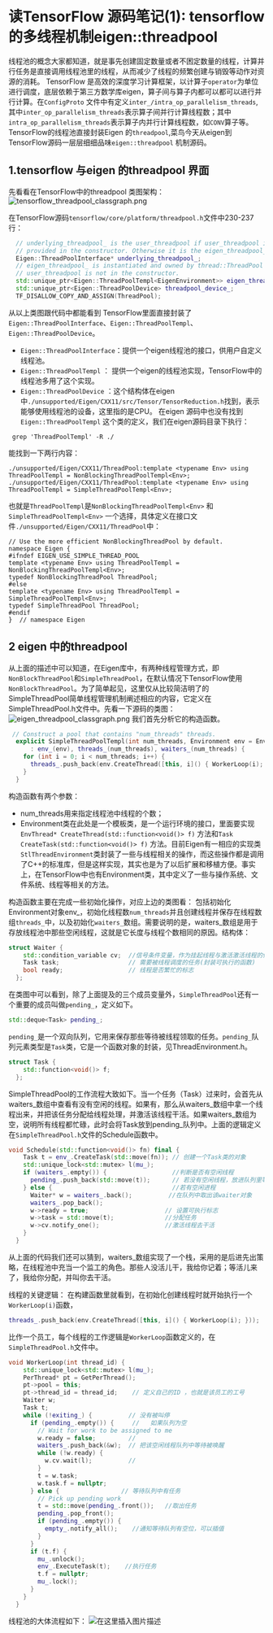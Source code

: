 # 读TensorFlow 源码笔记(1): tensorflow的多线程机制eigen::threadpool
线程池的概念大家都知道，就是事先创建固定数量或者不困定数量的线程，计算并行任务是直接调用线程池里的线程，从而减少了线程的频繁创建与销毁等动作对资源的消耗。
TensorFlow 是高效的深度学习计算框架，以计算子`operator`为单位进行调度，底层依赖于第三方数学库eigen，算子间与算子内都可以都可以进行并行计算。在`ConfigProto` 文件中有定义`inter_/intra_op_parallelism_threads`,其中`inter_op_parallelism_threads`表示算子间并行计算线程数；其中`intra_op_parallelism_threads`表示算子内并行计算线程数，如`CONV`算子等。
TensorFlow的线程池直接封装Eigen 的`threadpool`,菜鸟今天从eigen到TensorFlow源码一层层细细品味`eigen::threadpool` 机制源码。
## 1.tensorflow 与eigen 的threadpool 界面
先看看在TensorFlow中的threadpool 类图架构：
![tensorflow_threadpool_classgraph.png](./threadpool/tensorflow_threadpool_classgraph.png)


在TensorFlow源码`tensorflow/core/platform/threadpool.h`文件中230-237行：
```cpp
  // underlying_threadpool_ is the user_threadpool if user_threadpool is
  // provided in the constructor. Otherwise it is the eigen_threadpool_.
  Eigen::ThreadPoolInterface* underlying_threadpool_;
  // eigen_threadpool_ is instantiated and owned by thread::ThreadPool if
  // user_threadpool is not in the constructor.
  std::unique_ptr<Eigen::ThreadPoolTempl<EigenEnvironment>> eigen_threadpool_;
  std::unique_ptr<Eigen::ThreadPoolDevice> threadpool_device_;
  TF_DISALLOW_COPY_AND_ASSIGN(ThreadPool);
```
从以上类图跟代码中都能看到 TensorFlow里面直接封装了`Eigen::ThreadPoolInterface`、`Eigen::ThreadPoolTempl`、`Eigen::ThreadPoolDevice`。
- `Eigen::ThreadPoolInterface`：提供一个eigen线程池的接口，供用户自定义线程池。
- `Eigen::ThreadPoolTempl` ： 提供一个eigen的线程池实现，TensorFlow中的线程池多用了这个实现。
- `Eigen::ThreadPoolDevice` ：这个结构体在eigen中`./unsupported/Eigen/CXX11/src/Tensor/TensorReduction.h`找到，表示能够使用线程池的设备，这里指的是CPU。
在eigen 源码中也没有找到 `Eigen::ThreadPoolTempl` 这个类的定义，我们在eigen源码目录下执行：
```shell
 grep 'ThreadPoolTempl' -R ./
```
能找到一下两行内容：
```
./unsupported/Eigen/CXX11/ThreadPool:template <typename Env> using ThreadPoolTempl = NonBlockingThreadPoolTempl<Env>;
./unsupported/Eigen/CXX11/ThreadPool:template <typename Env> using ThreadPoolTempl = SimpleThreadPoolTempl<Env>;

```
也就是`ThreadPoolTempl`是`NonBlockingThreadPoolTempl<Env>` 和 ` SimpleThreadPoolTempl<Env>` 一个选择，具体定义在接口文件`./unsupported/Eigen/CXX11/ThreadPool`中：
```proro
// Use the more efficient NonBlockingThreadPool by default.
namespace Eigen {
#ifndef EIGEN_USE_SIMPLE_THREAD_POOL
template <typename Env> using ThreadPoolTempl = NonBlockingThreadPoolTempl<Env>;
typedef NonBlockingThreadPool ThreadPool;
#else
template <typename Env> using ThreadPoolTempl = SimpleThreadPoolTempl<Env>;
typedef SimpleThreadPool ThreadPool;
#endif
}  // namespace Eigen
```
## 2 eigen 中的threadpool
从上面的描述中可以知道，在Eigen库中，有两种线程管理方式，即`NonBlockThreadPool`和`SimpleThreadPool`，在默认情况下TensorFlow使用`NonBlockThreadPool`。为了简单起见，这里仅从比较简洁明了的SimpleThreadPool简单线程管理机制阐述相应的内容，它定义在SimpleThreadPool.h文件中。先看一下源码的类图：
![eigen_threadpool_classgraph.png](./threadpool/eigen_threadpool_classgraph.png)
我们首先分析它的构造函数。
```cpp
 // Construct a pool that contains "num_threads" threads.
  explicit SimpleThreadPoolTempl(int num_threads, Environment env = Environment())
      : env_(env), threads_(num_threads), waiters_(num_threads) {
    for (int i = 0; i < num_threads; i++) {
      threads_.push_back(env.CreateThread([this, i]() { WorkerLoop(i); }));
    }
  }
```
构造函数有两个参数：

 - num_threads用来指定线程池中线程的个数；
- Environment类在此处是一个模板类，是一个运行环境的接口，里面要实现`EnvThread* CreateThread(std::function<void()> f)` 方法和`Task CreateTask(std::function<void()> f)` 方法。目前Eigen有一相应的实现类`StlThreadEnvironment`类封装了一些与线程相关的操作，而这些操作都是调用了C++的标准库，但是这样实现，其实也是为了以后扩展和移植方便。事实上，在TensorFlow中也有Environment类，其中定义了一些与操作系统、文件系统、线程等相关的方法。

构造函数主要在完成一些初始化操作，对应上边的类图看：
包括初始化Environment对象env_，初始化线程数`num_threads`并且创建线程并保存在线程数组`threads_`中，以及初始化`waiters_`数组。需要说明的是，waiters_数组是用于存放线程池中那些空闲线程，这就是它长度与线程个数相同的原因。结构体：
```cpp
struct Waiter {
    std::condition_variable cv;  //信号条件变量，作为挂起线程与激活激活线程的信号量
    Task task;                   // 需要被线程调度的任务(封装可执行的函数)
    bool ready;                  // 线程是否繁忙的标志
  };
```

在类图中可以看到，除了上面提及的三个成员变量外，`SimpleThreadPool`还有一个重要的成员叫做`pending_`，定义如下。
```cpp
std::deque<Task> pending_;  
```
`pending_`是一个双向队列，它用来保存那些等待被线程领取的任务。`pending_`队列元素类型是`Task`类，它是一个函数对象的封装，见ThreadEnvironment.h。
```cpp
struct Task {
    std::function<void()> f;
  };
```

SimpleThreadPool的工作流程大致如下。当一个任务（Task）过来时，会首先从waiters_数组中查看有没有空闲的线程。如果有，那么从waiters_数组中拿一个线程出来，并把该任务分配给线程处理，并激活该线程干活。如果waiters_数组为空，说明所有线程都忙碌，此时会将Task放到pending_队列中。上面的逻辑定义在`SimpleThreadPool.h`文件的Schedule函数中。
```cpp
void Schedule(std::function<void()> fn) final {
    Task t = env_.CreateTask(std::move(fn)); // 创建一个Task类的对象
    std::unique_lock<std::mutex> l(mu_);
    if (waiters_.empty()) {                  //判断是否有空闲线程
      pending_.push_back(std::move(t));      // 若没有空闲线程，放进队列里等待
    } else {                                 //若有空闲进程
      Waiter* w = waiters_.back();          //在队列中取出该waiter对象
      waiters_.pop_back();  
      w->ready = true;                     // 设置可执行标志 
      w->task = std::move(t);              //分配任务  
      w->cv.notify_one();                  //激活线程去干活
    }
  }
```
从上面的代码我们还可以猜到，waiters_数组实现了一个栈，采用的是后进先出策略，在线程池中充当一个监工的角色。那些人没活儿干，我给你记着；等活儿来了，我给你分配，并叫你去干活。

线程的关键逻辑：
在构建函数里就看到，在初始化创建线程时就开始执行一个`WorkerLoop(i)`函数，
```cpp
threads_.push_back(env.CreateThread([this, i]() { WorkerLoop(i); }));
```
比作一个员工，每个线程的工作逻辑是`WorkerLoop`函数定义的，在`SimpleThreadPool.h`文件中。
```cpp
void WorkerLoop(int thread_id) {
    std::unique_lock<std::mutex> l(mu_);
    PerThread* pt = GetPerThread();
    pt->pool = this;
    pt->thread_id = thread_id;    // 定义自己的ID ，也就是该员工的工号
    Waiter w;   
    Task t;
    while (!exiting_) {          // 没有被叫停
      if (pending_.empty()) {     //   如果队列为空 
        // Wait for work to be assigned to me
        w.ready = false;         //
        waiters_.push_back(&w);  // 把该空闲线程队列中等待被唤醒
        while (!w.ready) {
          w.cv.wait(l);          //
        }
        t = w.task;
        w.task.f = nullptr;
      } else {                 // 等待队列中有任务
        // Pick up pending work
        t = std::move(pending_.front());   //取出任务
        pending_.pop_front();    
        if (pending_.empty()) {
          empty_.notify_all();    //通知等待队列有空位，可以插值
        }
      }
      if (t.f) {
        mu_.unlock();
        env_.ExecuteTask(t);    //执行任务
        t.f = nullptr;
        mu_.lock();
      }
    }
  }
```


线程池的大体流程如下：
![在这里插入图片描述](./threadpool/threadpool_workflow.png)
